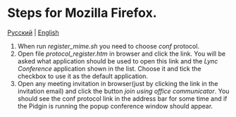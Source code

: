 # Steps for Mozilla Firefox.

[Русский](./readme.ru.md) | [English](./readme.md)

1. When run *register_mime.sh* you need to choose *conf* protocol.
2. Open file *protocol_register.htm* in browser and click the link. You will be asked what application should be used to open this link and the *Lync Conference* application shown in the list. Choose it and tick the checkbox to use it as the default application.
3. Open any meeting invitation in browser(just by clicking the link in the invitation email) and click the button *join using office communicator*. You should see the conf protocol link in the address bar for some time and if the Pidgin is running the popup conference window should appear.
